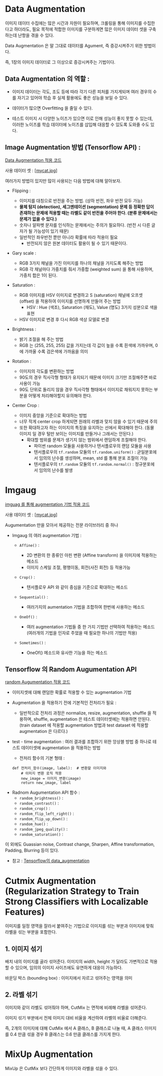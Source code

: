 ﻿# Data Augmentation


이미지 데이터 수집에는 많은 시간과 자원이 필요하며, 크롤링을 통해 이미지를 수집한다고 하더라도, 필요 목적에 적합한 이미지를 구분하게면 많은 이미지 데이터 셋을 구축하는데 난항을 겪을 수 있다.

Data Augmentation 은 말 그대로 데이터를 Agument, 즉 증강시켜주기 위한 방법이다.

즉, 1장의 이미지 데이터로 그 이상으로 증강시켜주는 기법이다.


## Data Augmentation 의 역할 : 

- 이미지 데이터는 각도, 조도 등에 따라 각기 다른 피처를 가지게되며 여러 경우의 수를 자기고 있어야 학습 후 실제 활용에도 좋은 성능을 보일 수 있다. 

- 데이터가 많으면 Overfitting 을 줄일 수 있다. 

- 테스트 이미지 시 다양한 노이즈가 있으면 이로 인해 성능이 좋지 못할 수 있는데, 이러한 노이즈를 학습 데이터에 노이즈를 삽입해 대응할 수 있도록 도와줄 수도 있다.


## Image Augmentation 방법 (Tensorflow API) : 


[Data Augmentation 적용 코드](https://github.com/ParkJongham/ham/blob/master/Data%20Augmentation/Data%20Augmentation%20%EC%A0%81%EC%9A%A9.ipynb)

사용 데이터 셋 : 
[[mycat.jpg](https://aiffelstaticprd.blob.core.windows.net/media/documents/mycat.jpg)]

여러가지 방법이 있지만 많이 사용되는 다음 방법에 대해 알아보자.

- Flipping : 
	- 이미지를 대칭으로 반전을 주는 방법. (상하 반전, 좌우 반전 모두 가능)
	- __물체 탐지 (detection), 세그멘테이션 (segmentation) 문제 등 정확한 답이 존재하는 문제에 적용할 때는 라벨도 같이 반전을 주어야 한다. (분류 문제에서는 문제가 없을 수 있다.)__
	- 숫자나 알파벳 문자를 인식하는 문제에서는 주의가 필요하다. (반전 시 다른 글자가 될 가능성이 있기 때문)
	- 일반적인 좌우반전 뿐만 아니라 확률에 따라 적용이 필요
		- 반전되지 않은 원본 데이터도 활용이 될 수 있기 때문이다.

- Gary scale : 
	- RGB 3가지 채널을 가진 이미지를 하나의 채널을 가지도록 해주는 방법
	- RGB 각 채널마다 가중치를 줘서 가중합 (weighted sum) 을 통해 사용하며, 가중치 합은 1이 된다.
	
- Saturation : 
	- RGB 이미지를 HSV  이미지로 변경하고 S (saturation) 채널에 오프셋 (offset) 을 적용하여 이미지를 선명하게 만들어 주는 방법
		- HSV : Hue (색조), Saturation (채도), Value (명도) 3가지 성분으로 색을 표현
	- HSV 이미지로 변경 후 다시 RGB 색상 모델로 변경
	
- Brightness : 
	- 밝기 조절을 해 주는 방법
	- RGB 는 (255, 255, 255) 값을 가지는데 각 값이 높을 수록 흰색에 가까우며, 0 에 가까울 수록 검은색에 가까움을 의미

- Rotation : 
	- 이미지의 각도를 변환하는 방법
	- 90도의 경우 직사각형 형태가 유지되기 때문에 이미지 크기만 조절해주면 바로 사용이 가능
	- 90도 단위로 돌리지 않을 경우 직사각형 형태에서 이미지로 채워지지 못하는 부분을 어떻게 처리해야할지 유의해야 한다.
	
- Center Crop : 
	- 이미지 중앙을 기준으로 확대하는 방법
	- 너무 작게 center crop 하게되면 원래의 라벨과 맞지 않을 수 있기 때문에 주의
	- 또한 확대하고자 하는 이미지의 특징을 유지하는 선에서 확대해야 한다. (동물 이미지 일 경우 털만 보이는 이미지를 만들거나 그래서는 안된다.)
		- 확대할 범위를 문제가 생기지 않는 범위에서 랜덤하게 조절해야 한다.
			- 파이썬 random 모듈을 사용하거나 텐서플로우의 랜덤 모듈을 사용
			- 텐서플로우의 `tf.random` 모듈의 `tf.random.uniform()` : 균일분포에서 임의의 난수를 생성하며, mean, std 를 통해 분포 조절이 가능
			- 텐서플로우의 `tf.random` 모듈의  `tf.random.normal()` : 정규분포에서 임의의 난수를 발생


# Imgaug

[imguag 를 통해 augmentation 기법 적용 코드](https://github.com/ParkJongham/ham/blob/master/Data%20Augmentation/imgaug%20%EB%9D%BC%EC%9D%B4%EB%B8%8C%EB%9F%AC%EB%A6%AC%EB%A5%BC%20%ED%99%9C%EC%9A%A9%ED%95%9C%20augmentation.ipynb)

사용 데이터 셋 : 
[[mycat.jpg](https://aiffelstaticprd.blob.core.windows.net/media/documents/mycat.jpg)]

Augumentation 만을 모아서 제공하는 전문 라이브러리 중 하나

- Imgaug 의 여러 augmentation 기법 : 
	- `Affine()` : 
		- 2D 변환의 한 종류인 아핀 변환 (Affine transform) 을 이미지에 적용하는 메소드
		- 이미지 스케일 조절, 평행이동, 회전(사진 회전) 등 적용가능
	
	- `Crop()` : 
		- 텐서플로우 API 와 같이 중심을 기준으로 확대하는 메소드

	- `Sequential()` : 
		-  여러가지의 aumentation 기법을 조합하여 한번에 사용하는 메소드
	
	- `OneOf()` : 
		- 여러 augmentation 기법들 중 한 가지 기법만 선택하여 적용하는 메소드 (여러개의 기법을 인자로 주었을 때 필요한 하나의 기법만 적용)
	
	- `Sometimes()` : 
		- OneOf() 메소드와 유사한 기능을 하는 메소드


## Tensorflow 의 Random Augumentation API


[random Augumentation 적용 코드]()

- 이미지셋에 대해 랜덤한 확률로 적용할 수 있는 augmentation 기법

- Augmentation 을 적용하기 전에 기본적인 전처리가 필요 : 
	- 일반적으로 전처리 과정은 normalize, resize, augmentation, shuffle 을 적용하며, shuffle, augmentation 은 테스트 데이터셋에는 적용하면 안된다. (train dataset 에 적용할 augmentation 방법과 test dataset 에 적용할 augmentation 은 다르다.)

- test - time augmentation : 여러 결과를 조합하기 위한 앙상블 방법 중 하나로 테스트 데이터셋에 augmentation 을 적용하는 방법

	- 전처리 함수의 기본 형태 : 
	```
	def 전처리_함수(image, label):  # 변환할 이미지와
	    # 이미지 변환 로직 적용 
	    new_image = 이미지_변환(image) 
		return new_image, label
	```


* Radnom Augumentation API 함수 : 
	- `random_brightness()` : 
	- `random_contrast()` : 
	- `random_crop()` : 
	- `random_flip_left_right()` : 
	- `random_flip_up_down()` : 
	- `random_hue()` : 
	- `random_jpeg_quality()` : 
	- `random_saturation()` : 

	

이 외에도 Guassian noise, Contrast change, Sharpen, Affine transformation, Padding, Blurring 등이 있다.

* 참고 :  [Tensorflow의 data_augmentation](https://www.tensorflow.org/tutorials/images/data_augmentation)


# Cutmix Augmentation (Regularization Strategy to Train Strong Classifiers with Localizable Features)

이미지를 일정 영역을 잘라서 붙여주는 기법으로 이미지를 섞는 부분과 이미지에 맞춰 라벨을 섞는 부분을 포함한다.


## 1. 이미지 섞기

배치 내의 이미지를 골라 섞어준다.
이미지의 width, height 가 달라도 가변적으로 적용할 수 있으며, 임의의 이미지 사이즈에도 유연하게 대응이 가능하다.

바운딩 박스 (bounding box) : 이미지에서 자르고 섞어주는 영역을 의미

## 2. 라벨 섞기

이미지와 같이 라벨도 섞어줘야 하며, CutMix 는 면적에 비례해 라벨을 섞어준다. 

이미지 섞기 부분에서 전체 이미지 대비 비율을 계산하여 라벨의 비율로 더해준다. 

즉, 2개의 이미지에 대해 CutMix 에서 A 클래스, B 클래스로 나눌 때, A 클래스 이미지를 0.4 만큼 섞을 경우 B 클래스는 0.6 만큼 클래스를 가지게 한다.


# MixUp Augmentation

MixUp 은 CutMix 보다 간단하게 이미지와 라벨을 섞을 수 있다.
